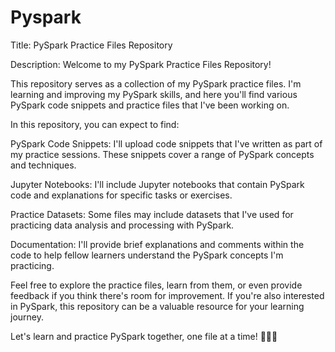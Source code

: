 # Pyspark
Title: PySpark Practice Files Repository

Description:
Welcome to my PySpark Practice Files Repository!

This repository serves as a collection of my PySpark practice files. I'm learning and improving my PySpark skills, and here you'll find various PySpark code snippets and practice files that I've been working on.

In this repository, you can expect to find:

PySpark Code Snippets: I'll upload code snippets that I've written as part of my practice sessions. These snippets cover a range of PySpark concepts and techniques.

Jupyter Notebooks: I'll include Jupyter notebooks that contain PySpark code and explanations for specific tasks or exercises.

Practice Datasets: Some files may include datasets that I've used for practicing data analysis and processing with PySpark.

Documentation: I'll provide brief explanations and comments within the code to help fellow learners understand the PySpark concepts I'm practicing.

Feel free to explore the practice files, learn from them, or even provide feedback if you think there's room for improvement. If you're also interested in PySpark, this repository can be a valuable resource for your learning journey.

Let's learn and practice PySpark together, one file at a time! 🚀🐍💡

